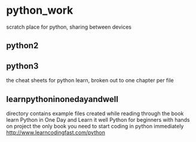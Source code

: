 # python_work
scratch place for python, sharing between devices

## python2 
## python3 
the cheat sheets for python learn, broken out to one chapter per file

## learnpythoninonedayandwell
directory contains example files created while reading through the book 
learn Python in One Day and Learn it well
Python for beginners with hands on project
the only book you need to start coding in python immediately
http://www.learncodingfast.com/python
